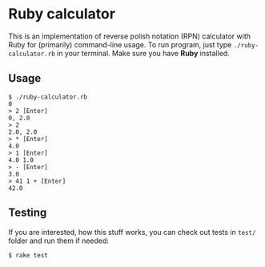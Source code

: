 # Ruby calculator 

This is an implementation of reverse polish notation (RPN) calculator with Ruby for (primarily) command-line usage. To run program, just type `./ruby-calculator.rb` in your terminal. Make sure you have **Ruby** installed.

## Usage

```
$ ./ruby-calculator.rb
0
> 2 [Enter]
0, 2.0
> 2
2.0, 2.0
> * [Enter]
4.0
> 1 [Enter]
4.0 1.0
> - [Enter]
3.0
> 41 1 + [Enter]
42.0
```

## Testing

If you are interested, how this stuff works, you can check out tests in `test/` folder and run them if needed:

```
$ rake test
```

